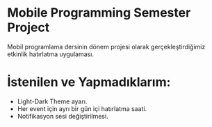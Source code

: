 # Mobile Programming Semester Project
Mobil programlama dersinin dönem projesi olarak gerçekleştirdiğimiz etkinlik hatırlatma uygulaması.
# İstenilen ve Yapmadıklarım:
* Light-Dark Theme ayarı.
* Her event için ayrı bir gün içi hatırlatma saati.
* Notifikasyon sesi değiştirilmesi.
